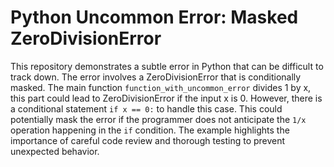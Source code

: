 # Python Uncommon Error: Masked ZeroDivisionError

This repository demonstrates a subtle error in Python that can be difficult to track down. The error involves a ZeroDivisionError that is conditionally masked. The main function `function_with_uncommon_error` divides 1 by x, this part could lead to ZeroDivisionError if the input x is 0. However, there is a conditional statement `if x == 0:` to handle this case. This could potentially mask the error if the programmer does not anticipate the `1/x` operation happening in the `if` condition.  The example highlights the importance of careful code review and thorough testing to prevent unexpected behavior.